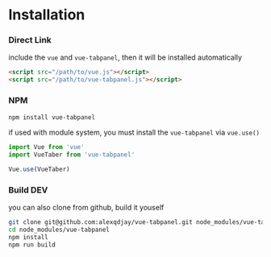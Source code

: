 # Installation

### Direct Link

include the `vue` and `vue-tabpanel`, then it will be installed automatically

``` html
<script src="/path/to/vue.js"></script>
<script src="/path/to/vue-tabpanel.js"></script>
``` 

### NPM

``` bash
npm install vue-tabpanel
```

if used with module system, you must install the `vue-tabpanel` via `vue.use()`

``` js
import Vue from 'vue'
import VueTaber from 'vue-tabpanel'

Vue.use(VueTaber)

```

### Build DEV

you can also clone from github, build it youself

``` bash
git clone git@github.com:alexqdjay/vue-tabpanel.git node_modules/vue-tabpanel
cd node_modules/vue-tabpanel
npm install
npm run build
```

